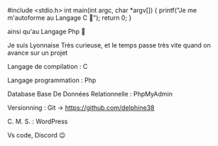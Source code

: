 #include <stdio.h>
  int main(int argc, char *argv[])
      {
      printf("Je me m'autoforme au Langage C 🙂");
      return 0;
      }

ainsi qu'au Langage Php 🙂 

Je suis Lyonnaise
Très curieuse, et le temps passe très vite quand on avance sur un projet

Langage de compilation : 
C

Langage programmation : 
Php

Database Base De Données Relationnelle : 
PhpMyAdmin

Versionning : 
Git -> https://github.com/delphine38

C. M. S. :
WordPress

Vs code, Discord 😉


